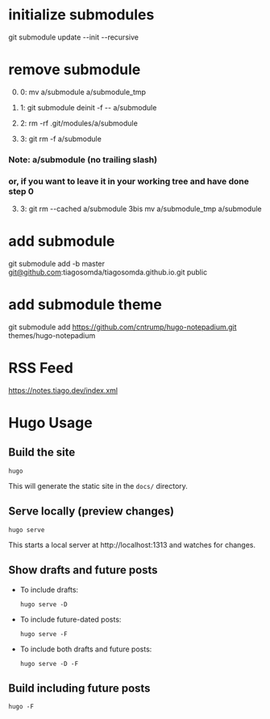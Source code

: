 # initialize submodules
git submodule update --init --recursive

# remove submodule
0. 0: mv a/submodule a/submodule_tmp

1. 1: git submodule deinit -f -- a/submodule    
2. 2: rm -rf .git/modules/a/submodule
3. 3: git rm -f a/submodule
### Note: a/submodule (no trailing slash)
### or, if you want to leave it in your working tree and have done step 0
3. 3: git rm --cached a/submodule
3bis mv a/submodule_tmp a/submodule

# add submodule
git submodule add -b master git@github.com:tiagosomda/tiagosomda.github.io.git public

# add submodule theme
git submodule add https://github.com/cntrump/hugo-notepadium.git themes/hugo-notepadium

# RSS Feed
https://notes.tiago.dev/index.xml

# Hugo Usage

## Build the site
```
hugo
```
This will generate the static site in the `docs/` directory.

## Serve locally (preview changes)
```
hugo serve
```
This starts a local server at http://localhost:1313 and watches for changes.

## Show drafts and future posts
- To include drafts:
  ```
  hugo serve -D
  ```
- To include future-dated posts:
  ```
  hugo serve -F
  ```
- To include both drafts and future posts:
  ```
  hugo serve -D -F
  ```

## Build including future posts
```
hugo -F
```